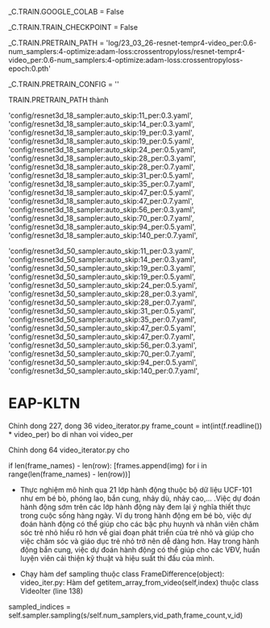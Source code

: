
<!-- chú ý đọc rõ code: khi train sẽ tạo ra file .pth mỗi _C.TRAIN.SAVE_FREQUENCY lần
    và ở epoch cuối cùng -->

<!-- Khi True thì sẽ print ra ở google collab: dòng 367 nằm trong loss/metric.py-->
_C.TRAIN.GOOGLE_COLAB = False

<!-- True thì train from checkpoint: dòng 163 train.py -->
_C.TRAIN.TRAIN_CHECKPOINT = False

<!-- Đường dẫn của file pretrain lưu thông tin của optimizer, model, epoch, loss -->
_C.TRAIN.PRETRAIN_PATH = 'log/23_03_26-resnet-tempr4-video_per:0.6-num_samplers:4-optimize:adam-loss:crossentropyloss/resnet-tempr4-video_per:0.6-num_samplers:4-optimize:adam-loss:crossentropyloss-epoch:0.pth'

<!-- Lưu đường dẫn của file config.yaml được tạo ra cho mỗi file log khi train, 
    chứa config của model, dùng để lưu tất cả thông tin và merge với file config: ở dòng 144 train.py -->
_C.TRAIN.PRETRAIN_CONFIG = ''

<!-- Nhớ đổi thuộc tính sau torng file config.yaml-->
TRAIN.PRETRAIN_PATH thành 


'config/resnet3d_18_sampler:auto_skip:11_per:0.3.yaml',
'config/resnet3d_18_sampler:auto_skip:14_per:0.3.yaml',
'config/resnet3d_18_sampler:auto_skip:19_per:0.3.yaml',
'config/resnet3d_18_sampler:auto_skip:19_per:0.5.yaml',
'config/resnet3d_18_sampler:auto_skip:24_per:0.5.yaml',
'config/resnet3d_18_sampler:auto_skip:28_per:0.3.yaml',
'config/resnet3d_18_sampler:auto_skip:28_per:0.7.yaml',
'config/resnet3d_18_sampler:auto_skip:31_per:0.5.yaml',
'config/resnet3d_18_sampler:auto_skip:35_per:0.7.yaml',
'config/resnet3d_18_sampler:auto_skip:47_per:0.5.yaml',
'config/resnet3d_18_sampler:auto_skip:47_per:0.7.yaml',
'config/resnet3d_18_sampler:auto_skip:56_per:0.3.yaml',
'config/resnet3d_18_sampler:auto_skip:70_per:0.7.yaml',
'config/resnet3d_18_sampler:auto_skip:94_per:0.5.yaml',
'config/resnet3d_18_sampler:auto_skip:140_per:0.7.yaml',

'config/resnet3d_50_sampler:auto_skip:11_per:0.3.yaml',
'config/resnet3d_50_sampler:auto_skip:14_per:0.3.yaml',
'config/resnet3d_50_sampler:auto_skip:19_per:0.3.yaml',
'config/resnet3d_50_sampler:auto_skip:19_per:0.5.yaml',
'config/resnet3d_50_sampler:auto_skip:24_per:0.5.yaml',
'config/resnet3d_50_sampler:auto_skip:28_per:0.3.yaml',
'config/resnet3d_50_sampler:auto_skip:28_per:0.7.yaml',
'config/resnet3d_50_sampler:auto_skip:31_per:0.5.yaml',
'config/resnet3d_50_sampler:auto_skip:35_per:0.7.yaml',
'config/resnet3d_50_sampler:auto_skip:47_per:0.5.yaml',
'config/resnet3d_50_sampler:auto_skip:47_per:0.7.yaml',
'config/resnet3d_50_sampler:auto_skip:56_per:0.3.yaml',
'config/resnet3d_50_sampler:auto_skip:70_per:0.7.yaml',
'config/resnet3d_50_sampler:auto_skip:94_per:0.5.yaml',
'config/resnet3d_50_sampler:auto_skip:140_per:0.7.yaml',

# EAP-KLTN

Chinh dong 227, dong 36 video_iterator.py frame_count = int(int(f.readline()) * video_per) bo di nhan voi video_per

Chinh dong 64 video_iterator.py cho 

if len(frame_names) - len(row):
            [frames.append(img) for i in range(len(frame_names) - len(row))]




* Thực nghiệm mô hình qua 21 lớp hành động thuộc bộ dữ liệu UCF-101 như em bé bò, phóng lao, bắn cung, nhảy dù, nhảy cao,... .Việc dự đoán hành động sớm trên các lớp hành động này đem lại ý nghĩa thiết thực trong cuộc sống hàng ngày. Ví dụ trong hành động em bé bò, việc dự đoán hành động có thể giúp cho các bậc phụ huynh và nhân viên chăm sóc trẻ nhỏ hiểu rõ hơn về giai đoạn phát triển của trẻ nhỏ và giúp cho việc chăm sóc và giáo dục trẻ nhỏ trở nên dễ dàng hơn. Hay trong hành động bắn cung, việc dự đoán hành động có thể giúp cho các VĐV, huấn luyện viên cải thiện kỹ thuật và hiệu suất thi đấu của mình.

* Chạy hàm def sampling thuộc  class FrameDifference(object):
video_iter.py: Hàm  def getitem_array_from_video(self,index) thuộc class VideoIter (line 138)

sampled_indices = self.sampler.sampling(s/self.num_samplers,vid_path,frame_count,v_id)